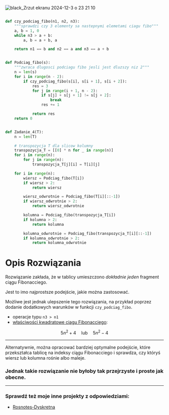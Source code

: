![black_Zrzut ekranu 2024-12-3 o 23 21 10](https://github.com/user-attachments/assets/0138ebf3-c1f1-42fc-a4f1-94ccb5d4beaa)

```python

def czy_podciag_fibo(n1, n2, n3):
    """sprawdzi czy 3 elementy sa nastepnymi elemetami ciagu fibo"""
    a, b = 1, 0
    while n3 > a + b:
        a, b = a + b, a

    return n1 == b and n2 == a and n3 == a + b


def Podciag_fibo(s):
    """zwraca dlugosci podciagu fibo jesli jest dluzszy niz 2"""
    n = len(s)
    for i in range(n - 2):
        if czy_podciag_fibo(s[i], s[i + 1], s[i + 2]):
            res = 3
            for j in range(i + 1, n - 2):
                if s[j] + s[j + 1] != s[j + 2]:
                    break
                res += 1

            return res
    return 0


def Zadanie_4(T):
    n = len(T)

    # transpozycja T dla slicow kolumny
    transpozycja_T = [[0] * n for _ in range(n)]
    for i in range(n):
        for j in range(n):
            transpozycja_T[j][i] = T[i][j]

    for i in range(n):
        wiersz = Podciag_fibo(T[i])
        if wiersz > 2:
            return wiersz

        wiersz_odwrotnie = Podciag_fibo(T[i][::-1])
        if wiersz_odwrotnie > 2:
            return wiersz_odwrotnie

        kolumna = Podciag_fibo(transpozycja_T[i])
        if kolumna > 2:
            return kolumna

        kolumna_odwrotnie = Podciag_fibo(transpozycja_T[i][::-1])
        if kolumna_odwrotnie > 2:
            return kolumna_odwrotnie
```
# Opis Rozwiązania

Rozwiązanie zakłada, że w tablicy umieszczono *dokładnie jeden* fragment ciągu Fibonacciego.

Jest to imo najprostsze podejście, jakie można zastosować.

Możliwe jest jednak ulepszenie tego rozwiązania, na przykład poprzez dodanie dodatkowych warunków w funkcji `czy_podciag_fibo`.
- operacje typu `n3 > n1`
- [właściwości kwadratowe ciągu Fibonacciego](https://stackoverflow.com/questions/2432669/test-if-a-number-is-a-fibonacci-number):
```math
5n^2 + 4 \quad \text{lub} \quad 5n^2 - 4
```


---

Alternatywnie, można opracować bardziej optymalne podejście, które przekształca tablicę na indeksy ciągu Fibonacciego i sprawdza, czy któryś wiersz lub kolumna rośnie albo maleje.

###  Jednak takie rozwiązanie nie byłoby tak przejrzyste i proste jak obecne.


---
### Sprawdź też moje inne projekty z odpowiedziami:
- [Rosnotes-Dyskretna](https://github.com/kamilGie/Rosnotes-Dyskretna)
